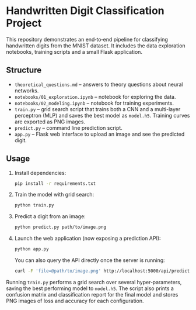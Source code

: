 # Handwritten Digit Classification Project

This repository demonstrates an end‑to‑end pipeline for classifying handwritten digits from the MNIST dataset. It includes the data exploration notebooks, training scripts and a small Flask application.

## Structure

- `theoretical_questions.md` – answers to theory questions about neural networks.
- `notebooks/01_exploration.ipynb` – notebook for exploring the data.
- `notebooks/02_modeling.ipynb` – notebook for training experiments.
- `train.py` – grid search script that trains both a CNN and a multi-layer perceptron (MLP) and saves the best model as `model.h5`. Training curves are exported as PNG images.
- `predict.py` – command line prediction script.
- `app.py` – Flask web interface to upload an image and see the predicted digit.

## Usage

1. Install dependencies:
   ```bash
   pip install -r requirements.txt
   ```
2. Train the model with grid search:
   ```bash
   python train.py
   ```
3. Predict a digit from an image:
   ```bash
   python predict.py path/to/image.png
   ```
4. Launch the web application (now exposing a prediction API):
   ```bash
   python app.py
   ```

   You can also query the API directly once the server is running:
   ```bash
   curl -F 'file=@path/to/image.png' http://localhost:5000/api/predict
   ```

Running `train.py` performs a grid search over several hyper‑parameters,
saving the best performing model to `model.h5`. The script also prints a
confusion matrix and classification report for the final model and stores
PNG images of loss and accuracy for each configuration.
